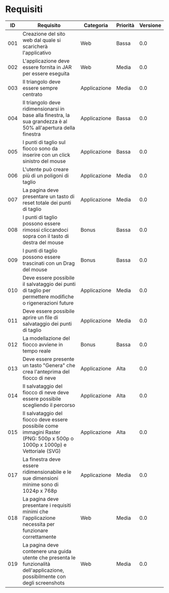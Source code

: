 # Requisiti
|ID|Requisito|Categoria|Priorità|Versione|
|--|---------|---------|--------|--------|
|001|Creazione del sito web dal quale si scaricherà l'applicativo|Web|Bassa|0.0|
|002|L'applicazione deve essere fornita in JAR per essere eseguita|Web|Media|0.0
|003|Il triangolo deve essere sempre centrato|Applicazione|Media|0.0|
|004|Il triangolo deve ridimensionarsi in base alla finestra, la sua grandezza è al 50% all'apertura della finestra|Applicazione|Bassa|0.0|
|005|I punti di taglio sul fiocco sono da inserire con un click sinistro del mouse|Applicazione|Bassa|0.0|
|006|L'utente può creare più di un poligoni di taglio|Applicazione|Media|0.0|
|007|La pagina deve presentare un tasto di reset totale dei punti di taglio|Applicazione|Media|0.0|
|008|I punti di taglio possono essere rimossi cliccandoci sopra con il tasto di destra del mouse|Bonus|Bassa|0.0|
|009|I punti di taglio possono essere trascinati con un Drag del mouse|Bonus|Bassa|0.0|
|010|Deve essere possibile il salvataggio dei punti di taglio per permettere modifiche o rigenerazioni future|Applicazione|Media|0.0|
|011|Deve essere possibile aprire un file di salvataggio dei punti di taglio|Applicazione|Media|0.0|
|012|La modellazione del fiocco avviene in tempo reale|Bonus|Bassa|0.0|
|013|Deve essere presente un tasto "Genera" che crea l'anteprima del fiocco di neve|Applicazione|Alta|0.0|
|014|Il salvataggio del fiocco di neve deve essere possibile scegliendo il percorso|Applicazione|Alta|0.0|
|015|Il salvataggio del fiocco deve essere possibile come immagini Raster (PNG: 500p x 500p o 1000p x 1000p) e Vettoriale (SVG)|Applicazione|Alta|0.0|
|017|La finestra deve essere ridimensionabile e le sue dimensioni minime sono di 1024p x 768p|Applicazione|Media|0.0|
|018|La pagina deve presentare i requisiti minimi che l'applicazione necessita per funzionare correttamente|Web|Media|0.0|
|019|La pagina deve contenere una guida utente che presenta le funzionalità dell'applicazione, possibilmente con degli screenshots|Web|Media|0.0|